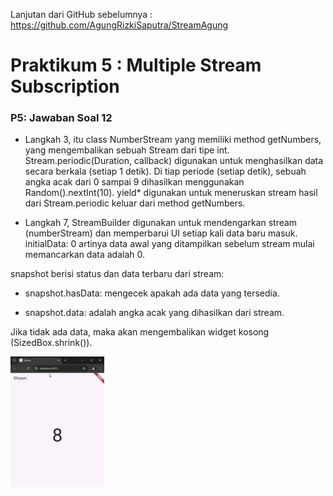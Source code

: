 Lanjutan dari GitHub sebelumnya : https://github.com/AgungRizkiSaputra/StreamAgung

# Praktikum 5 : Multiple Stream Subscription

### P5: Jawaban Soal 12

- Langkah 3, itu class NumberStream yang memiliki method getNumbers, yang mengembalikan sebuah Stream dari tipe int. Stream.periodic(Duration, callback) digunakan untuk menghasilkan data secara berkala (setiap 1 detik).
  Di tiap periode (setiap detik), sebuah angka acak dari 0 sampai 9 dihasilkan menggunakan Random().nextInt(10).
  yield\* digunakan untuk meneruskan stream hasil dari Stream.periodic keluar dari method getNumbers.

- Langkah 7, StreamBuilder digunakan untuk mendengarkan stream (numberStream) dan memperbarui UI setiap kali data baru masuk. initialData: 0 artinya data awal yang ditampilkan sebelum stream mulai memancarkan data adalah 0.

snapshot berisi status dan data terbaru dari stream:

- snapshot.hasData: mengecek apakah ada data yang tersedia.

- snapshot.data: adalah angka acak yang dihasilkan dari stream.

Jika tidak ada data, maka akan mengembalikan widget kosong (SizedBox.shrink()).

<img src="https://github.com/AgungRizkiSaputra/StreamBuilderAgung/blob/main/image/GIFP5soal12.gif" width="150px">

